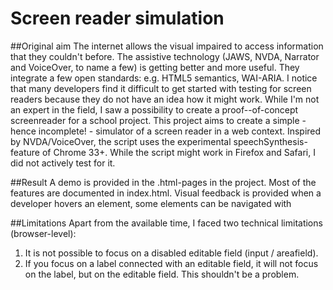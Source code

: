 # Screen reader simulation
##Original aim
The internet allows the visual impaired to access information that they couldn't before. The assistive technology (JAWS, NVDA, Narrator and VoiceOver, to name a few) is getting better and more useful. They integrate a few open standards: e.g. HTML5 semantics, WAI-ARIA.
I notice that many developers find it difficult to get started with testing for screen readers because they do not have an idea how it might work. While I'm not an expert in the field, I saw a possibility to create a proof--of-concept screenreader for a school project. This project aims to create a simple - hence incomplete! - simulator of a screen reader in a web context. Inspired by NVDA/VoiceOver, the script uses the experimental speechSynthesis-feature of Chrome 33+. While the script might work in Firefox and Safari, I did not actively test for it.

##Result
A demo is provided in the .html-pages in the project. Most of the features are documented in index.html. Visual feedback is provided when a developer hovers an element, some elements can be navigated with

##Limitations
Apart from the available time, I faced two technical limitations (browser-level):
1. It is not possible to focus on a disabled editable field (input / areafield).
2. If you focus on a label connected with an editable field, it will not focus on the label, but on the editable field. This shouldn't be a problem.
